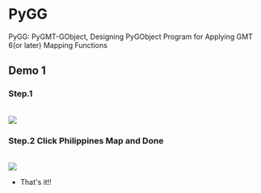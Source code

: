 # PyGG

PyGG: PyGMT-GObject, Designing PyGObject Program for Applying GMT 6(or later) Mapping Functions

## Demo 1

### Step.1
<br>![](https://i.imgur.com/pqd9saY.png)

### Step.2 Click Philippines Map and Done
<br>![](https://i.imgur.com/1BjrQAO.png)

* That's it!!
